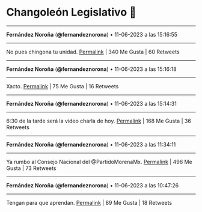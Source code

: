 # Changoleón Legislativo 🙈
*****
**Fernández Noroña** (**@fernandeznorona**) • 11-06-2023 a las 15:16:55
*****
No pues chingona tu unidad.
[Permalink](https://twitter.com/fernandeznorona/status/1668034604807364608) | 340 Me Gusta | 60 Retweets
*****
**Fernández Noroña** (**@fernandeznorona**) • 11-06-2023 a las 15:16:18
*****
Xacto.
[Permalink](https://twitter.com/fernandeznorona/status/1668034452260548609) | 75 Me Gusta | 16 Retweets
*****
**Fernández Noroña** (**@fernandeznorona**) • 11-06-2023 a las 15:14:31
*****
6:30 de la tarde será la video charla de hoy.
[Permalink](https://twitter.com/fernandeznorona/status/1668034003516149761) | 168 Me Gusta | 36 Retweets
*****
**Fernández Noroña** (**@fernandeznorona**) • 11-06-2023 a las 11:34:11
*****
Ya rumbo al Consejo Nacional del @PartidoMorenaMx.
[Permalink](https://twitter.com/fernandeznorona/status/1667978555551252480) | 496 Me Gusta | 73 Retweets
*****
**Fernández Noroña** (**@fernandeznorona**) • 11-06-2023 a las 10:47:26
*****
Tengan para que aprendan.
[Permalink](https://twitter.com/fernandeznorona/status/1667966789941346304) | 89 Me Gusta | 18 Retweets